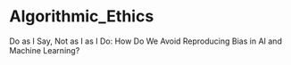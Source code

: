 # Algorithmic_Ethics
Do as I Say, Not as I as I Do: How Do We Avoid Reproducing Bias in AI and Machine Learning? 


